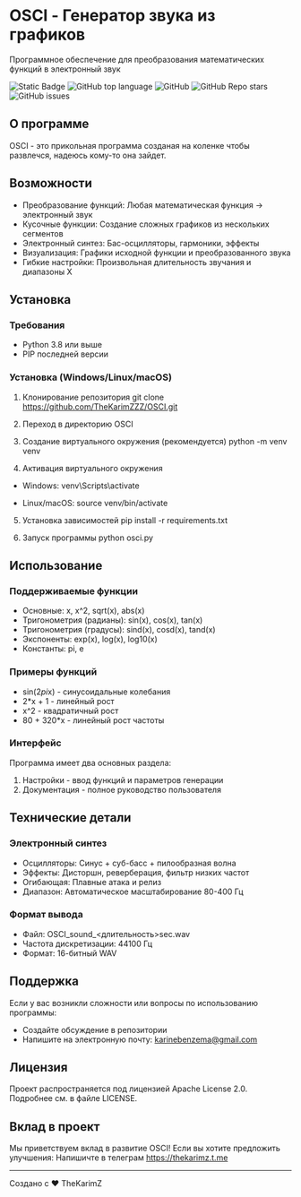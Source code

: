 # OSCI - Генератор звука из графиков
Программное обеспечение для преобразования математических функций в электронный звук

![Static Badge](https://img.shields.io/badge/TheKarimZZZ-OSCI-OSCI)
![GitHub top language](https://img.shields.io/github/languages/top/TheKarimZZZ/OSCI)
![GitHub](https://img.shields.io/github/license/TheKarimZZZ/OSCI)
![GitHub Repo stars](https://img.shields.io/github/stars/TheKarimZZZ/OSCI)
![GitHub issues](https://img.shields.io/github/issues/TheKarimZZZ/OSCI)

## О программе
OSCI - это прикольная программа созданая на коленке чтобы развлечся, надеюсь кому-то она зайдет.

## Возможности
- Преобразование функций: Любая математическая функция → электронный звук
- Кусочные функции: Создание сложных графиков из нескольких сегментов
- Электронный синтез: Бас-осцилляторы, гармоники, эффекты
- Визуализация: Графики исходной функции и преобразованного звука
- Гибкие настройки: Произвольная длительность звучания и диапазоны X

## Установка

### Требования
- Python 3.8 или выше
- PIP последней версии

### Установка (Windows/Linux/macOS)

1. Клонирование репозитория
git clone https://github.com/TheKarimZZZ/OSCI.git

3. Переход в директорию OSCI

4. Создание виртуального окружения (рекомендуется)
python -m venv venv

5. Активация виртуального окружения
- Windows:
venv\Scripts\activate

- Linux/macOS:
source venv/bin/activate

5. Установка зависимостей
pip install -r requirements.txt

6. Запуск программы
python osci.py

## Использование

### Поддерживаемые функции
- Основные: x, x^2, sqrt(x), abs(x)
- Тригонометрия (радианы): sin(x), cos(x), tan(x)
- Тригонометрия (градусы): sind(x), cosd(x), tand(x)
- Экспоненты: exp(x), log(x), log10(x)
- Константы: pi, e

### Примеры функций
- sin(2*pi*x) - синусоидальные колебания
- 2*x + 1 - линейный рост
- x^2 - квадратичный рост
- 80 + 320*x - линейный рост частоты

### Интерфейс
Программа имеет два основных раздела:
1. Настройки - ввод функций и параметров генерации
2. Документация - полное руководство пользователя

## Технические детали

### Электронный синтез
- Осцилляторы: Синус + суб-басс + пилообразная волна
- Эффекты: Дисторшн, реверберация, фильтр низких частот
- Огибающая: Плавные атака и релиз
- Диапазон: Автоматическое масштабирование 80-400 Гц

### Формат вывода
- Файл: OSCI_sound_<длительность>sec.wav
- Частота дискретизации: 44100 Гц
- Формат: 16-битный WAV

## Поддержка
Если у вас возникли сложности или вопросы по использованию программы:
- Создайте обсуждение в репозитории
- Напишите на электронную почту: <karinebenzema@gmail.com>

## Лицензия
Проект распространяется под лицензией Apache License 2.0. Подробнее см. в файле LICENSE.

## Вклад в проект
Мы приветствуем вклад в развитие OSCI! Если вы хотите предложить улучшения:
Напишичте в телеграм https://thekarimz.t.me

---
Создано с ❤️ TheKarimZ
